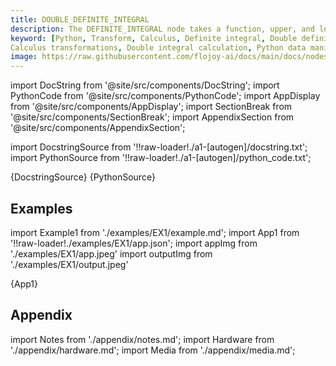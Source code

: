 ```yaml
---
title: DOUBLE_DEFINITE_INTEGRAL
description: The DEFINITE_INTEGRAL node takes a function, upper, and lower bounds as input. It computes double integral of the given function.
keyword: [Python, Transform, Calculus, Definite integral, Double definite integral transformer, Calculus operations in Python, Data integration with Flojoy, Python integration calculations, 
Calculus transformations, Double integral calculation, Python data manipulation, Accurate data insights, Definite integration in Python]
image: https://raw.githubusercontent.com/flojoy-ai/docs/main/docs/nodes/TRANSFORMERS/CALCULUS/DOUBLE_DEFINITE_INTEGRAL/examples/EX1/output.jpeg
---
```


[//]: # (Custom component imports)

import DocString from '@site/src/components/DocString';
import PythonCode from '@site/src/components/PythonCode';
import AppDisplay from '@site/src/components/AppDisplay';
import SectionBreak from '@site/src/components/SectionBreak';
import AppendixSection from '@site/src/components/AppendixSection';

[//]: # (Docstring)

import DocstringSource from '!!raw-loader!./a1-[autogen]/docstring.txt';
import PythonSource from '!!raw-loader!./a1-[autogen]/python_code.txt';

<DocString>{DocstringSource}</DocString>
<PythonCode GLink='TRANSFORMERS/CALCULUS/DOUBLE_DEFINITE_INTEGRAL/DOUBLE_DEFINITE_INTEGRAL.py'>{PythonSource}</PythonCode>

<SectionBreak />

[//]: # (Examples)

## Examples

import Example1 from './examples/EX1/example.md';
import App1 from '!!raw-loader!./examples/EX1/app.json';
import appImg from './examples/EX1/app.jpeg'
import outputImg from './examples/EX1/output.jpeg'

<AppDisplay 
    nodeLabel='DOUBLE_DEFINITE_INTEGRAL'
    appImg={appImg}
    outputImg={outputImg}
    >
    {App1}
</AppDisplay>

<Example1 />

<SectionBreak />

[//]: # (Appendix)

## Appendix

import Notes from './appendix/notes.md';
import Hardware from './appendix/hardware.md';
import Media from './appendix/media.md';

<AppendixSection index={0} folderPath='nodes/TRANSFORMERS/CALCULUS/DOUBLE_DEFINITE_INTEGRAL/appendix/'><Notes /></AppendixSection>
<AppendixSection index={1} folderPath='nodes/TRANSFORMERS/CALCULUS/DOUBLE_DEFINITE_INTEGRAL/appendix/'><Hardware /></AppendixSection>
<AppendixSection index={2} folderPath='nodes/TRANSFORMERS/CALCULUS/DOUBLE_DEFINITE_INTEGRAL/appendix/'><Media /></AppendixSection>
